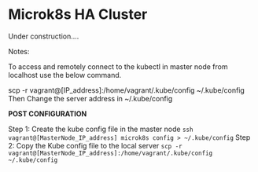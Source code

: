 # **Microk8s HA Cluster**


Under construction....

Notes:

To access and remotely connect to the kubectl in master node from localhost use the below command.

scp -r vagrant@[IP_address]:/home/vagrant/.kube/config ~/.kube/config
Then Change the server address in ~/.kube/config

**POST CONFIGURATION**

Step 1: Create the kube config file in the master node ``ssh vagrant@[MasterNode_IP_address] microk8s config > ~/.kube/config``
Step 2: Copy the Kube config file to the local server ``scp -r vagrant@[MasterNode_IP_address]:/home/vagrant/.kube/config ~/.kube/config``